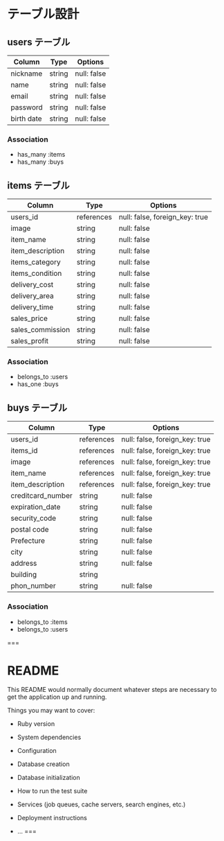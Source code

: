 # テーブル設計

## users テーブル

| Column     | Type   | Options     |
| ---------- | ------ | ----------- |
| nickname   | string | null: false |
| name       | string | null: false |
| email      | string | null: false |
| password   | string | null: false |
| birth date | string | null: false |

### Association
- has_many :items
- has_many :buys


## items テーブル

| Column           | Type       | Options                        |
| ---------------- | -----------| ------------------------------ |
| users_id         | references | null: false, foreign_key: true |
| image            | string     | null: false                    |
| item_name        | string     | null: false                    |
| item_description | string     | null: false                    |
| items_category   | string     | null: false                    |
| items_condition  | string     | null: false                    |
| delivery_cost    | string     | null: false                    |
| delivery_area    | string     | null: false                    |
| delivery_time    | string     | null: false                    |
| sales_price      | string     | null: false                    |
| sales_commission | string     | null: false                    |
| sales_profit     | string     | null: false                    |

### Association
- belongs_to :users
- has_one :buys


## buys テーブル

| Column           | Type       | Options                        |
| ---------------- | -----------| ------------------------------ |
| users_id         | references | null: false, foreign_key: true |
| items_id         | references | null: false, foreign_key: true |
| image            | references | null: false, foreign_key: true |
| item_name        | references | null: false, foreign_key: true |
| item_description | references | null: false, foreign_key: true |
| creditcard_number| string     | null: false                    |
| expiration_date  | string     | null: false                    |
| security_code    | string     | null: false                    |
| postal code      | string     | null: false                    |
| Prefecture       | string     | null: false                    |
| city             | string     | null: false                    |
| address          | string     | null: false                    |
| building         | string     |              　　　　　　　　　   |
| phon_number      | string     | null: false                    |


### Association
- belongs_to :items
- belongs_to :users


===
# README

This README would normally document whatever steps are necessary to get the
application up and running.

Things you may want to cover:

* Ruby version

* System dependencies

* Configuration

* Database creation

* Database initialization

* How to run the test suite

* Services (job queues, cache servers, search engines, etc.)

* Deployment instructions

* ...
===
